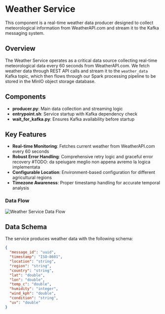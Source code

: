 # Weather Service

This component is a real-time weather data producer designed to collect meteorological information from WeatherAPI.com and stream it to the Kafka messaging system.

## Overview

The Weather Service operates as a critical data source collecting real-time meteorological data every 60 seconds from WeatherAPI.com. We fetch weather data through REST API calls and stream it to the `weather_data` Kafka topic, which then flows through our Spark processing pipeline to be stored in the MinIO object storage database. 

## Components

- **producer.py**: Main data collection and streaming logic
- **entrypoint.sh**: Service startup with Kafka dependency check
- **wait_for_kafka.py**: Ensures Kafka availability before startup

## Key Features

- **Real-time Monitoring**: Fetches current weather from WeatherAPI.com every 60 seconds
- **Robust Error Handling**: Comprehensive retry logic and graceful error recovery #TODO: da speiugare meglio non appena avremo la logica implementata
- **Configurable Location**: Environment-based configuration for different agricultural regions
- **Timezone Awareness**: Proper timestamp handling for accurate temporal analysis

### Data Flow

![Weather Service Data Flow](Images/weather_data_flow.png)

## Data Schema

The service produces weather data with the following schema:

```json
{
  "message_id": "uuid",
  "timestamp": "ISO-8601",
  "location": "string",
  "region": "string", 
  "country": "string",
  "lat": "double",
  "lon": "double",
  "temp_c": "double",
  "humidity": "integer",
  "wind_kph": "double",
  "condition": "string",
  "uv": "double"
}



